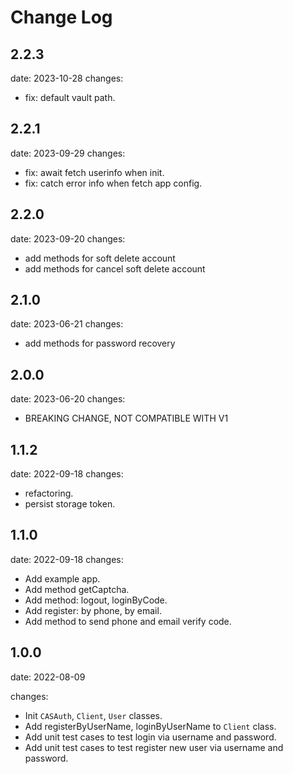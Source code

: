 # Change Log

## 2.2.3
date: 2023-10-28
changes:
- fix: default vault path.

## 2.2.1
date: 2023-09-29
changes:
- fix: await fetch userinfo when init.
- fix: catch error info when fetch app config.

## 2.2.0
date: 2023-09-20
changes:
- add methods for soft delete account
- add methods for cancel soft delete account


## 2.1.0
date: 2023-06-21
changes:
- add methods for password recovery

## 2.0.0
date: 2023-06-20
changes:
- BREAKING CHANGE, NOT COMPATIBLE WITH V1 

## 1.1.2
date: 2022-09-18
changes:
- refactoring.
- persist storage token.

## 1.1.0
date: 2022-09-18
changes:
- Add example app.
- Add method getCaptcha.
- Add method: logout, loginByCode.
- Add register: by phone, by email.
- Add method to send phone and email verify code.

## 1.0.0 
date: 2022-08-09

changes:
- Init `CASAuth`, `Client`, `User` classes.
- Add registerByUserName, loginByUserName to `Client` class.
- Add unit test cases to test login via username and password.
- Add unit test cases to test register new user via username and password.
